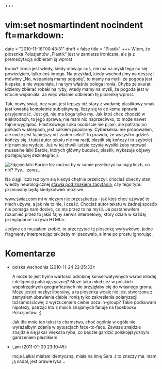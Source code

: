 +++
# vim:set nosmartindent nocindent ft=markdown:
date = "2010-11-16T00:43:31"
draft = false
title = "Plastik"
+++
Wiem, że piosenka Poluzjantów „Plastik” jest w zamiarze ironiczna, ale ja z
premedytacją odbieram ją wprost.

Ironia? Ironia jest wtedy, kiedy mówiąc coś, nie ma na myśli tego co się
powiedziało, tylko coś innego. Na przykład, kiedy wychodzimy na deszcz i
mówimy „No, wspaniałą mamy pogodę”, to mamy na myśli że pogoda jest kiepska, a
nie wspaniała, i na tym właśnie polega ironia. Chyba że akurat idziemy zbierać
robaki na ryby, wtedy mamy na myśli, że pogoda jest w istocie wspaniała. Ja
więc właśnie odbieram tę piosenkę wprost.

Tak, nowy świat, bez wad, jest lepszy niż stary z wadami; plastikowy smak jest
kwestią kompletnie subiektywną, liczy się to co komu sprawia przyjemność. Jest
git, nie ma boga tylko my. Jak ktoś chce chodzić w elektrodach, to jego
sprawa, nie mam nic naprzeciwko, to może nawet fajnie wyglądać. Plastikowego
soku osobiście nie pijam, ale patrząc po półkach w sklepach, jest całkiem
popularny. Cyberseksu nie próbowałem, ale może jest fajniejszy niż żaden seks?
To prawda, że wszystko gdzieś kończy się, i tutaj autor tekstu nie ma racji,
plastik się kończy i to szybciej niż nam się wydaje. Już w tej chwili ludzie
czynią wysiłki żeby ratować muzealne lalki Barbie, których główny budulec,
plastik, wykazuje objawy postępującej dezintegracji.

![Zdjęcie lalki Barbie też można by w sumie przeliczyć na ciągi liczb, co nie?
Yyy...
zaraz...](http://upload.wikimedia.org/wikipedia/en/6/6e/Barbie_doll_modern.jpg)

Na ciągi liczb też bym się kiedyś chętnie przeliczył, chociaż obecny stan wiedzy
neurologicznej [stawia pod znakiem
zapytania](http://scienceblogs.com/pharyngula/2010/08/ray_kurzweil_does_not_understa.php),
czy tego typu przenosiny będą kiedykolwiek możliwe.

www.świat.com mi w niczym nie przeszkadza - jak ktoś chce używać to niech
używa, a jak nie to nie, i cześć. Chociaż autor tekstu w żadnej sposób nie
pomaga nam dociec, co ma przez to na myśli. Ja postanowiłem rozumieć przez to
jakiś fajny serwis internetowy, który działa w każdej przeglądarce i używa
HTML5.

Jedyne co musiałem zrobić, to przeczytać tę piosenkę wyrywkowo, jedne
fragmenty interpretując tak żeby mi pasowało, a inne po prostu ignorując.

# Komentarze

* polska wschodnia (2010-11-24 22:25:33): <p>A może to jest hymn wartości
  odrobinę konserwatywnych wśród młodej inteligencji polskojęzycznej? Może taka
  młodzież w polskich współrzędnych geograficznych nie przyjęłaby cię do
  własnego grona. Może jesteś nazbyt liberalny, a ta piosenka wcale nie jest
  stworzona z zamysłem ubawienia ciebie ironią tylko zakreślenia polaryzacji
  tożsamościowej z wyrzuceniem ciebie poza in-group? Takie podsuwam hipotezy,
  patrząc kto z moich znajomych fanuje na facebooku Poluzjantów. ;)</p>  <p>Jak
  dla mnie ten tekst to chamstwo, choć ogólnie w ogóle nie wyrażałbym zdania w
  sytuacjach face-to-face. Zawsze znajdzie znajdzie się jakaś większa ryba, co
  będzie gardzić polskojęzycznym gardzeniem plastikiem.</p>
* Lam (2011-01-09 23:10:45): <p>moja Lalka! miałam identyczną, miała na imię
  Sara :) to znaczy ma. mam ją nadal, jest prawie łysa...</p>
